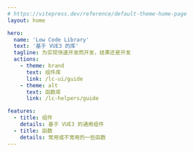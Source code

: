 ```yaml
---
# https://vitepress.dev/reference/default-theme-home-page
layout: home

hero:
  name: 'Low Code Library'
  text: '基于 VUE3 的库'
  tagline: 为实现快速开发而开发，结果还是开发
  actions:
    - theme: brand
      text: 组件库
      link: /lc-ui/guide
    - theme: alt
      text: 函数库
      link: /lc-helpers/guide

features:
  - title: 组件
    details: 基于 VUE3 的通用组件
  - title: 函数
    details: 常用或不常用的一些函数
---
```


